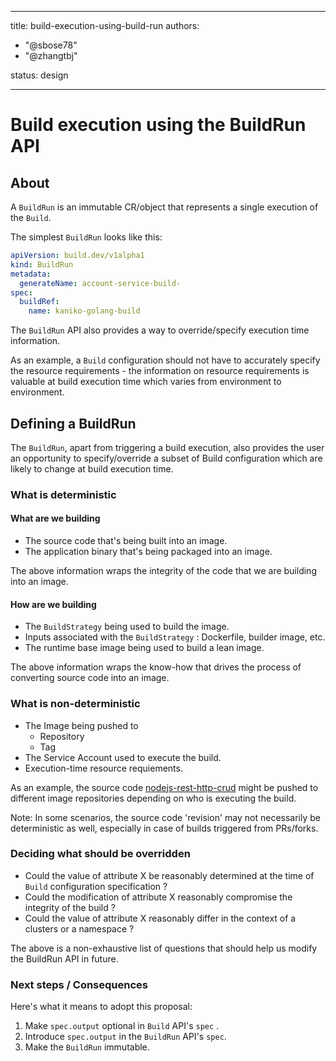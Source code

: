 <!--
Copyright The Shipwright Contributors

SPDX-License-Identifier: Apache-2.0
-->

---

title: build-execution-using-build-run
authors:

- "@sbose78"
- "@zhangtbj"

status: design

---

# Build execution using the BuildRun API

## About

A `BuildRun` is an immutable CR/object that represents a single execution of the `Build`.

The simplest `BuildRun` looks like this:

```yaml
apiVersion: build.dev/v1alpha1
kind: BuildRun
metadata:
  generateName: account-service-build-
spec:
  buildRef:
    name: kaniko-golang-build
```

The `BuildRun` API also provides a way to override/specify  execution time information. 

As an example, a `Build` configuration should not have to accurately specify the resource requirements - the information on resource requirements is valuable at build execution time which varies from environment to environment.

## Defining a BuildRun

The `BuildRun`, apart from triggering a build execution, also provides the user an opportunity to specify/override a subset of Build configuration which are likely to change at build execution time.

### What is deterministic

#### What are we building

- The source code that's being built into an image.
- The application binary that's being packaged into an image.

The above information wraps the integrity of the code
that we are building into an image.

#### How are we building

- The `BuildStrategy` being used to build the image.
- Inputs associated with the `BuildStrategy` : Dockerfile, builder image, etc.
- The runtime base image being used to build a lean image.

The above information wraps the know-how that drives the process of converting source code into an image.

### What is non-deterministic

- The Image being pushed to
  - Repository
  - Tag
- The Service Account used to execute the build.
- Execution-time resource requiements.

As an example, the source code [nodejs-rest-http-crud](https://github.com/nodeshift-starters/nodejs-rest-http-crud) might be pushed to different image repositories depending on who is executing the build.

Note:
In some scenarios, the source code 'revision' may not necessarily be deterministic as well, especially in case of builds triggered from PRs/forks.

### Deciding what should be overridden

- Could the value of attribute X be reasonably determined at the time of `Build` configuration specification ?
- Could the modification of attribute X reasonably compromise the integrity of the build ?
- Could the value of attribute X reasonably differ in the context of a clusters or a namespace ?

The above is a non-exhaustive list of questions that should help us modify the BuildRun API in future.

### Next steps / Consequences

Here's what it means to adopt this proposal: 

1. Make `spec.output` optional in `Build` API's `spec` .
2. Introduce `spec.output` in the `BuildRun` API's `spec`.
3. Make the `BuildRun` immutable.
